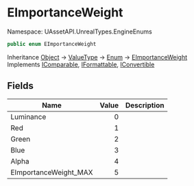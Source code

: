 # EImportanceWeight

Namespace: UAssetAPI.UnrealTypes.EngineEnums

```csharp
public enum EImportanceWeight
```

Inheritance [Object](https://docs.microsoft.com/en-us/dotnet/api/system.object) → [ValueType](https://docs.microsoft.com/en-us/dotnet/api/system.valuetype) → [Enum](https://docs.microsoft.com/en-us/dotnet/api/system.enum) → [EImportanceWeight](./uassetapi.unrealtypes.engineenums.eimportanceweight.md)<br>
Implements [IComparable](https://docs.microsoft.com/en-us/dotnet/api/system.icomparable), [IFormattable](https://docs.microsoft.com/en-us/dotnet/api/system.iformattable), [IConvertible](https://docs.microsoft.com/en-us/dotnet/api/system.iconvertible)

## Fields

| Name | Value | Description |
| --- | --: | --- |
| Luminance | 0 |  |
| Red | 1 |  |
| Green | 2 |  |
| Blue | 3 |  |
| Alpha | 4 |  |
| EImportanceWeight_MAX | 5 |  |
